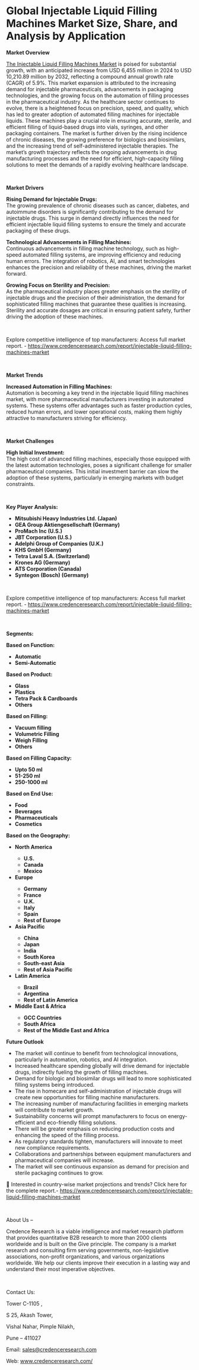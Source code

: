 # Global Injectable Liquid Filling Machines Market Size, Share, and Analysis by Application


<p><strong>Market Overview</strong></p>
<p><a href="https://www.credenceresearch.com/report/injectable-liquid-filling-machines-market">The Injectable Liquid Filling Machines Market</a> is poised for substantial growth, with an anticipated increase from USD 6,455 million in 2024 to USD 10,210.89 million by 2032, reflecting a compound annual growth rate (CAGR) of 5.9%. This market expansion is attributed to the increasing demand for injectable pharmaceuticals, advancements in packaging technologies, and the growing focus on the automation of filling processes in the pharmaceutical industry. As the healthcare sector continues to evolve, there is a heightened focus on precision, speed, and quality, which has led to greater adoption of automated filling machines for injectable liquids. These machines play a crucial role in ensuring accurate, sterile, and efficient filling of liquid-based drugs into vials, syringes, and other packaging containers. The market is further driven by the rising incidence of chronic diseases, the growing preference for biologics and biosimilars, and the increasing trend of self-administered injectable therapies. The market&rsquo;s growth trajectory reflects the ongoing advancements in drug manufacturing processes and the need for efficient, high-capacity filling solutions to meet the demands of a rapidly evolving healthcare landscape.</p>
<p><strong>&nbsp;</strong></p>
<p><strong>Market Drivers</strong></p>
<p><strong>Rising Demand for Injectable Drugs:</strong><br /> The growing prevalence of chronic diseases such as cancer, diabetes, and autoimmune disorders is significantly contributing to the demand for injectable drugs. This surge in demand directly influences the need for efficient injectable liquid filling systems to ensure the timely and accurate packaging of these drugs.</p>
<p data-start="1646" data-end="1995"><strong data-start="1646" data-end="1697">Technological Advancements in Filling Machines:</strong><br /> Continuous advancements in filling machine technology, such as high-speed automated filling systems, are improving efficiency and reducing human errors. The integration of robotics, AI, and smart technologies enhances the precision and reliability of these machines, driving the market forward.</p>
<p data-start="2000" data-end="2395"><strong data-start="2000" data-end="2045">Growing Focus on Sterility and Precision:</strong><br /> As the pharmaceutical industry places greater emphasis on the sterility of injectable drugs and the precision of their administration, the demand for sophisticated filling machines that guarantee these qualities is increasing. Sterility and accurate dosages are critical in ensuring patient safety, further driving the adoption of these machines.</p>
<p data-start="2397" data-end="2423"><strong>&nbsp;</strong></p>
<p>Explore competitive intelligence of top manufacturers: Access full market report. - <a href="https://www.credenceresearch.com/report/injectable-liquid-filling-machines-market">https://www.credenceresearch.com/report/injectable-liquid-filling-machines-market</a></p>
<p><strong>&nbsp;</strong></p>
<p><strong>Market Trends</strong></p>
<p><strong>Increased Automation in Filling Machines:</strong><br /> Automation is becoming a key trend in the injectable liquid filling machines market, with more pharmaceutical manufacturers investing in automated systems. These systems offer advantages such as faster production cycles, reduced human errors, and lower operational costs, making them highly attractive to manufacturers striving for efficiency.</p>
<p><strong>&nbsp;</strong></p>
<p><strong>Market Challenges</strong></p>
<p><strong>High Initial Investment:</strong><br /> The high cost of advanced filling machines, especially those equipped with the latest automation technologies, poses a significant challenge for smaller pharmaceutical companies. This initial investment barrier can slow the adoption of these systems, particularly in emerging markets with budget constraints.</p>
<p>&nbsp;</p>
<p><strong>Key Player Analysis:</strong></p>
<ul>
<li><strong>Mitsubishi Heavy Industries Ltd. (Japan)</strong></li>
<li><strong>GEA Group Aktiengesellschaft (Germany)</strong></li>
<li><strong>ProMach Inc (U.S.)</strong></li>
<li><strong>JBT Corporation (U.S.)</strong></li>
<li><strong>Adelphi Group of Companies (U.K.)</strong></li>
<li><strong>KHS GmbH (Germany)</strong></li>
<li><strong>Tetra Laval S.A. (Switzerland)</strong></li>
<li><strong>Krones AG (Germany)</strong></li>
<li><strong>ATS Corporation (Canada)</strong></li>
<li><strong>Syntegon (Bosch) (Germany)</strong></li>
</ul>
<p><strong>&nbsp;</strong></p>
<p>Explore competitive intelligence of top manufacturers: Access full market report. - <a href="https://www.credenceresearch.com/report/injectable-liquid-filling-machines-market">https://www.credenceresearch.com/report/injectable-liquid-filling-machines-market</a></p>
<p><strong>&nbsp;</strong></p>
<p><strong>Segments:</strong></p>
<p><strong>Based on&nbsp;Function:</strong></p>
<ul>
<li><strong>Automatic</strong></li>
<li><strong>Semi-Automatic</strong></li>
</ul>
<p><strong>Based on&nbsp;Product:</strong></p>
<ul>
<li><strong>Glass</strong></li>
<li><strong>Plastics</strong></li>
<li><strong>Tetra Pack &amp; Cardboards</strong></li>
<li><strong>Others</strong></li>
</ul>
<p><strong>Based on&nbsp;Filling:</strong></p>
<ul>
<li><strong>Vacuum filling</strong></li>
<li><strong>Volumetric Filling</strong></li>
<li><strong>Weigh Filling</strong></li>
<li><strong>Others</strong></li>
</ul>
<p><strong>Based on&nbsp;Filling Capacity:</strong></p>
<ul>
<li><strong>Upto 50 ml</strong></li>
<li><strong>51-250 ml</strong></li>
<li><strong>250-1000 ml</strong></li>
</ul>
<p><strong>Based on&nbsp;End Use:</strong></p>
<ul>
<li><strong>Food</strong></li>
<li><strong>Beverages</strong></li>
<li><strong>Pharmaceuticals</strong></li>
<li><strong>Cosmetics</strong></li>
</ul>
<p><strong>Based on the Geography:</strong></p>
<ul>
<li><strong>North America</strong></li>
<ul>
<li><strong>U.S.</strong></li>
<li><strong>Canada</strong></li>
<li><strong>Mexico</strong></li>
</ul>
<li><strong>Europe</strong></li>
<ul>
<li><strong>Germany</strong></li>
<li><strong>France</strong></li>
<li><strong>U.K.</strong></li>
<li><strong>Italy</strong></li>
<li><strong>Spain</strong></li>
<li><strong>Rest of Europe</strong></li>
</ul>
<li><strong>Asia Pacific</strong></li>
<ul>
<li><strong>China</strong></li>
<li><strong>Japan</strong></li>
<li><strong>India</strong></li>
<li><strong>South Korea</strong></li>
<li><strong>South-east Asia</strong></li>
<li><strong>Rest of Asia Pacific</strong></li>
</ul>
<li><strong>Latin America</strong></li>
<ul>
<li><strong>Brazil</strong></li>
<li><strong>Argentina</strong></li>
<li><strong>Rest of Latin America</strong></li>
</ul>
<li><strong>Middle East &amp; Africa</strong></li>
<ul>
<li><strong>GCC Countries</strong></li>
<li><strong>South Africa</strong></li>
<li><strong>Rest of the Middle East and Africa</strong></li>
</ul>
</ul>
<p><strong>Future Outlook </strong></p>
<ul>
<li>The market will continue to benefit from technological innovations, particularly in automation, robotics, and AI integration.</li>
<li>Increased healthcare spending globally will drive demand for injectable drugs, indirectly fueling the growth of filling machines.</li>
<li>Demand for biologic and biosimilar drugs will lead to more sophisticated filling systems being introduced.</li>
<li>The rise in homecare and self-administration of injectable drugs will create new opportunities for filling machine manufacturers.</li>
<li>The increasing number of manufacturing facilities in emerging markets will contribute to market growth.</li>
<li>Sustainability concerns will prompt manufacturers to focus on energy-efficient and eco-friendly filling solutions.</li>
<li>There will be greater emphasis on reducing production costs and enhancing the speed of the filling process.</li>
<li>As regulatory standards tighten, manufacturers will innovate to meet new compliance requirements.</li>
<li>Collaborations and partnerships between equipment manufacturers and pharmaceutical companies will increase.</li>
<li>The market will see continuous expansion as demand for precision and sterile packaging continues to grow.</li>
</ul>
<p>📌 Interested in country-wise market projections and trends? Click here for the complete report.- <a href="https://www.credenceresearch.com/report/injectable-liquid-filling-machines-market">https://www.credenceresearch.com/report/injectable-liquid-filling-machines-market</a></p>
<p>&nbsp;</p>
<p>About Us &ndash;</p>
<p>Credence Research is a viable intelligence and market research platform that provides quantitative B2B research to more than 2000 clients worldwide and is built on the Give principle. The company is a market research and consulting firm serving governments, non-legislative associations, non-profit organizations, and various organizations worldwide. We help our clients improve their execution in a lasting way and understand their most imperative objectives.</p>
<p>&nbsp;</p>
<p>Contact Us:</p>
<p>Tower C-1105 ,</p>
<p>S 25, Akash Tower,</p>
<p>Vishal Nahar, Pimple Nilakh,</p>
<p>Pune &ndash; 411027</p>
<p>Email: <a href="mailto:sales@credenceresearch.com">sales@credenceresearch.com</a></p>
<p>Web: <a href="http://www.credenceresearch.com/">www.credenceresearch.com/</a></p>
